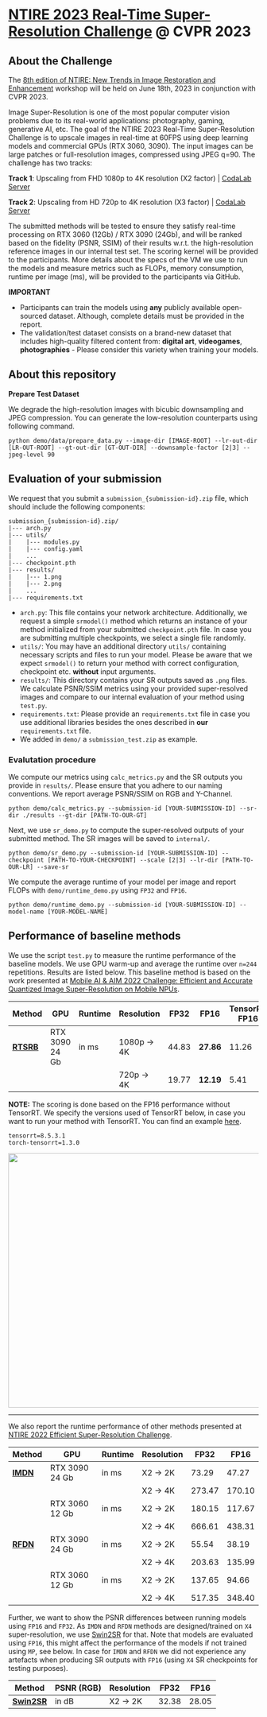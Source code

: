 # [NTIRE 2023 Real-Time Super-Resolution Challenge](https://cvlai.net/ntire/2023/) @ CVPR 2023

## About the Challenge
The [8th edition of NTIRE: New Trends in Image Restoration and Enhancement](https://cvlai.net/ntire/2023/) workshop will be held on June 18th, 2023 in conjunction with CVPR 2023.

Image Super-Resolution is one of the most popular computer vision problems due to its real-world applications: photography, gaming, generative AI, etc. The goal of the NTIRE 2023 Real-Time Super-Resolution Challenge is to upscale images in real-time at 60FPS using deep learning models and commercial GPUs (RTX 3060, 3090). 
The input images can be large patches or full-resolution images, compressed using JPEG q=90. The challenge has two tracks:

**Track 1**: Upscaling from FHD 1080p to 4K resolution (X2 factor) | [CodaLab Server](https://codalab.lisn.upsaclay.fr/competitions/10227)

**Track 2**: Upscaling from HD 720p to 4K resolution (X3 factor) | [CodaLab Server](https://codalab.lisn.upsaclay.fr/competitions/10228)

The submitted methods will be tested to ensure they satisfy real-time processing on RTX 3060 (12Gb) / RTX 3090 (24Gb), and will be ranked based on the fidelity (PSNR, SSIM) of their results w.r.t. the high-resolution reference images in our internal test set. The scoring kernel will be provided to the participants. More details about the specs of the VM we use to run the models and measure metrics such as FLOPs, memory consumption, runtime per image (ms), will be provided to the participants via GitHub.

**IMPORTANT**

* Participants can train the models using **any** publicly available open-sourced dataset. Although, complete details must be provided in the report.
* The validation/test dataset consists on a brand-new dataset that includes high-quality filtered content from: **digital art**, **videogames**, **photographies** - Please consider this variety when training your models.

## About this repository
**Prepare Test Dataset**

We degrade the high-resolution images with bicubic downsampling and JPEG compression. You can generate the low-resolution counterparts using following command.

````
python demo/data/prepare_data.py --image-dir [IMAGE-ROOT] --lr-out-dir [LR-OUT-ROOT] --gt-out-dir [GT-OUT-DIR] --downsample-factor [2|3] --jpeg-level 90
````

## **Evaluation of your submission**

We request that you submit a ```submission_{submission-id}.zip``` file, which should include the following components:

```
submission_{submission-id}.zip/
|--- arch.py
|--- utils/
|    |--- modules.py
|    |--- config.yaml
|    ...
|--- checkpoint.pth
|--- results/
|    |--- 1.png
|    |--- 2.png
|    ...
|--- requirements.txt
```

* ```arch.py```: This file contains your network architecture. Additionally, we request a simple ```srmodel()``` method which returns an instance of your method initialized from your submitted ```checkpoint.pth``` file. In case you are submitting multiple checkpoints, we select a single file randomly. 
* ```utils/```: You may have an additional directory ```utils/``` containing necessary scripts and files to run your model. Please be aware that we expect ```srmodel()``` to return your method with correct configuration, checkpoint etc. **without** input arguments.
* ```results/```: This directory contains your SR outputs saved as ```.png``` files. We calculate PSNR/SSIM metrics using your provided super-resolved images and compare to our internal evaluation of your method using ```test.py```.
* ```requirements.txt```: Please provide an ```requirements.txt``` file in case you use additional libraries besides the ones described in **our** ```requirements.txt``` file.
* We added in ```demo/``` a ```submission_test.zip``` as example.


### Evalutation procedure

We compute our metrics using ```calc_metrics.py``` and the SR outputs you provide in ```results/```. Please ensure that you adhere to our naming conventions. We report average PSNR/SSIM on RGB and Y-Channel.
```
python demo/calc_metrics.py --submission-id [YOUR-SUBMISSION-ID] --sr-dir ./results --gt-dir [PATH-TO-OUR-GT]
```
Next, we use ```sr_demo.py``` to compute the super-resolved outputs of your submitted method. The SR images will be saved to ```internal/```.
```
python demo/sr_demo.py --submission-id [YOUR-SUBMISSION-ID] --checkpoint [PATH-TO-YOUR-CHECKPOINT] --scale [2|3] --lr-dir [PATH-TO-OUR-LR] --save-sr
``` 
We compute the average runtime of your model per image and report FLOPs with ```demo/runtime_demo.py``` using ```FP32``` and ```FP16```.
```
python demo/runtime_demo.py --submission-id [YOUR-SUBMISSION-ID] --model-name [YOUR-MODEL-NAME]
```


## **Performance of baseline methods**

We use the script `test.py` to measure the runtime performance of the baseline models. We use GPU warm-up and average the runtime over `n=244` repetitions. Results are listed below. This baseline method is based on the work presented at [Mobile AI & AIM 2022 Challenge: Efficient and Accurate Quantized Image Super-Resolution on Mobile NPUs](https://arxiv.org/pdf/2211.05910.pdf).

| Method                                                                                    | GPU            | Runtime  | Resolution   | FP32     | **FP16**   | TensorRT FP16 | 
|-------------------------------------------------------------------------------------------|----------------|----------|--------------|----------|------------|---------------|
|[**RTSRB**](https://github.com/eduardzamfir/NTIRE23-RTSR/blob/master/demo/models/rtsrn.py) | RTX 3090 24 Gb | in ms    | 1080p -> 4K  | 44.83    | **27.86**  |    11.26      |
|                                                                                           |                |          | 720p  -> 4K  | 19.77    | **12.19**  |    5.41       |  

**NOTE:** The scoring is done based on the FP16 performance without TensorRT. We specify the versions used of TensorRT below, in case you want to run your method with TensorRT. You can find an example [here](https://github.com/pytorch/TensorRT/blob/main/notebooks/EfficientNet-example.ipynb).
```
tensorrt=8.5.3.1
torch-tensorrt=1.3.0
```

<img src="images/rtsrn.png" width="512" />

----

We also report the runtime performance of other methods presented at [NTIRE 2022 Efficient Super-Resolution Challenge](https://openaccess.thecvf.com/content/CVPR2022W/NTIRE/papers/Li_NTIRE_2022_Challenge_on_Efficient_Super-Resolution_Methods_and_Results_CVPRW_2022_paper.pdf).



| Method                                       | GPU            | Runtime  | Resolution | FP32     | FP16     | 
|----------------------------------------------|----------------|----------|------------|----------|----------|
|[**IMDN**](https://github.com/ofsoundof/IMDN) | RTX 3090 24 Gb | in ms    | X2 -> 2K   | 73.29    | 47.27    |
|                                              |                |          | X2 -> 4K   | 273.47   | 170.10   |     
|                                              | RTX 3060 12 Gb | in ms    | X2 -> 2K   | 180.15   | 117.67   |
|                                              |                |          | X2 -> 4K   | 666.61   | 438.31   |      
|[**RFDN**](https://github.com/ofsoundof/IMDN) | RTX 3090 24 Gb | in ms    | X2 -> 2K   | 55.54    | 38.19    |
|                                              |                |          | X2 -> 4K   | 203.63   | 135.99   |      
|                                              | RTX 3060 12 Gb | in ms    | X2 -> 2K   | 137.65   | 94.66    |
|                                              |                |          | X2 -> 4K   | 517.35   | 348.40   |      
                                               

Further, we want to show the PSNR differences between running models using `FP16` and `FP32`. As `IMDN` and `RFDN` methods are designed/trained on `X4` super-resolution, we use [Swin2SR](https://github.com/mv-lab/swin2sr) for that. Note that models are evaluated using `FP16`, this might affect the performance of the models if not trained using `MP`, see below. In case for `IMDN` and `RFDN` we did not experience any artefacts when producing SR outputs with `FP16` (using `X4` SR checkpoints for testing purposes).

| Method                                          | PSNR (RGB) | Resolution | FP32  | FP16  |
|-------------------------------------------------|------------|------------|-------|-------|
|[**Swin2SR**](https://github.com/mv-lab/swin2sr) | in dB      | X2 -> 2K   | 32.38 | 28.05 |